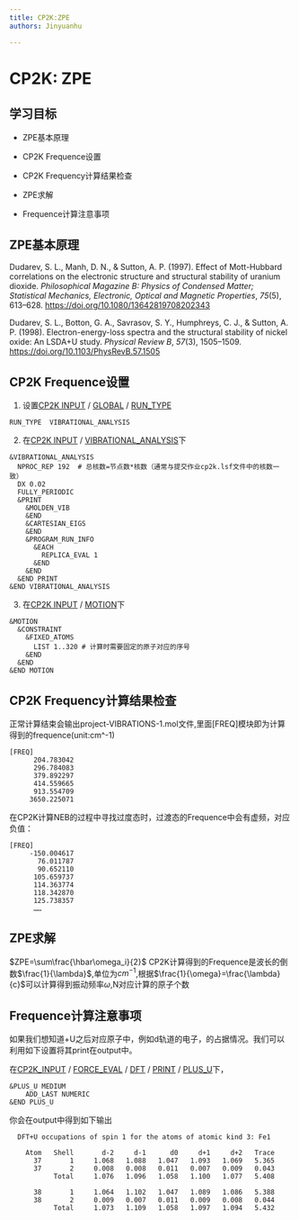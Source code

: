 ```yaml
---
title: CP2K:ZPE
authors: Jinyuanhu

---
```


# CP2K: ZPE

## 学习目标

- ZPE基本原理

- CP2K Frequence设置

- CP2K Frequency计算结果检查

- ZPE求解

- Frequence计算注意事项

  

## ZPE基本原理

Dudarev, S. L., Manh, D. N., & Sutton, A. P. (1997). Effect of Mott-Hubbard correlations on the electronic structure and structural stability of uranium dioxide. *Philosophical Magazine B: Physics of Condensed Matter; Statistical Mechanics, Electronic, Optical and Magnetic Properties*, *75*(5), 613–628. https://doi.org/10.1080/13642819708202343

Dudarev, S. L., Botton, G. A., Savrasov, S. Y., Humphreys, C. J., & Sutton, A. P. (1998). Electron-energy-loss spectra and the structural stability of nickel oxide: An LSDA+U study. *Physical Review B*, *57*(3), 1505–1509. https://doi.org/10.1103/PhysRevB.57.1505



## CP2K Frequence设置

1. 设置[CP2K INPUT](https://manual.cp2k.org/cp2k-8_1-branch/CP2K_INPUT.html) / [GLOBAL](https://manual.cp2k.org/cp2k-8_2-branch/CP2K_INPUT/GLOBAL.html) / [RUN_TYPE](https://manual.cp2k.org/cp2k-8_2-branch/CP2K_INPUT/GLOBAL.html#list_RUN_TYPE)

```cp2k
RUN_TYPE  VIBRATIONAL_ANALYSIS
```
2. 在[CP2K INPUT](https://manual.cp2k.org/cp2k-8_1-branch/CP2K_INPUT.html) / [VIBRATIONAL_ANALYSIS](https://manual.cp2k.org/cp2k-8_2-branch/CP2K_INPUT/VIBRATIONAL_ANALYSIS.html)下

```cp2k
&VIBRATIONAL_ANALYSIS
  NPROC_REP 192  # 总核数=节点数*核数（通常与提交作业cp2k.lsf文件中的核数一致）
  DX 0.02
  FULLY_PERIODIC
  &PRINT
    &MOLDEN_VIB
    &END
    &CARTESIAN_EIGS
    &END
    &PROGRAM_RUN_INFO
      &EACH
        REPLICA_EVAL 1
      &END
    &END
  &END PRINT
&END VIBRATIONAL_ANALYSIS
```

3. 在[CP2K INPUT](https://manual.cp2k.org/cp2k-8_1-branch/CP2K_INPUT.html) / [MOTION](https://manual.cp2k.org/cp2k-8_2-branch/CP2K_INPUT/MOTION.html)下

```cp2k
&MOTION
  &CONSTRAINT
    &FIXED_ATOMS
      LIST 1..320 # 计算时需要固定的原子对应的序号
    &END
  &END
&END MOTION
```

## CP2K Frequency计算结果检查

正常计算结束会输出project-VIBRATIONS-1.mol文件,里面[FREQ]模块即为计算得到的frequence(unit:cm^-1)

```cp2k
[FREQ]
      204.783042
      296.784083
      379.892297
      414.559665
      913.554709
     3650.225071
```

在CP2K计算NEB的过程中寻找过度态时，过渡态的Frequence中会有虚频，对应负值：

```cp2k
[FREQ]
     -150.004617
       76.011787
       90.652110
      105.659737
      114.363774
      118.342870
      125.738357
      ……
```

## ZPE求解
$ZPE=\sum\frac{\hbar\omega_i}{2}$
CP2K计算得到的Frequence是波长的倒数$\frac{1}{\lambda}$,单位为$cm^{-1}$,根据$\frac{1}{\omega}=\frac{\lambda}{c}$可以计算得到振动频率$\omega$,N对应计算的原子个数


## Frequence计算注意事项

如果我们想知道+U之后对应原子中，例如d轨道的电子，的占据情况。我们可以利用如下设置将其print在output中。

在[CP2K_INPUT](https://manual.cp2k.org/cp2k-8_1-branch/CP2K_INPUT.html) / [FORCE_EVAL](https://manual.cp2k.org/cp2k-8_1-branch/CP2K_INPUT/FORCE_EVAL.html) / [DFT](https://manual.cp2k.org/cp2k-8_1-branch/CP2K_INPUT/FORCE_EVAL/DFT.html) / [PRINT](https://manual.cp2k.org/cp2k-8_1-branch/CP2K_INPUT/FORCE_EVAL/DFT/PRINT.html) / [PLUS_U](https://manual.cp2k.org/cp2k-8_1-branch/CP2K_INPUT/FORCE_EVAL/DFT/PRINT/PLUS_U.html)下，

```cp2k
&PLUS_U MEDIUM
    ADD_LAST NUMERIC
&END PLUS_U
```

你会在output中得到如下输出

```cp2k
  DFT+U occupations of spin 1 for the atoms of atomic kind 3: Fe1

    Atom   Shell       d-2     d-1      d0     d+1     d+2   Trace
      37       1     1.068   1.088   1.047   1.093   1.069   5.365
      37       2     0.008   0.008   0.011   0.007   0.009   0.043
           Total     1.076   1.096   1.058   1.100   1.077   5.408

      38       1     1.064   1.102   1.047   1.089   1.086   5.388
      38       2     0.009   0.007   0.011   0.009   0.008   0.044
           Total     1.073   1.109   1.058   1.097   1.094   5.432
```




